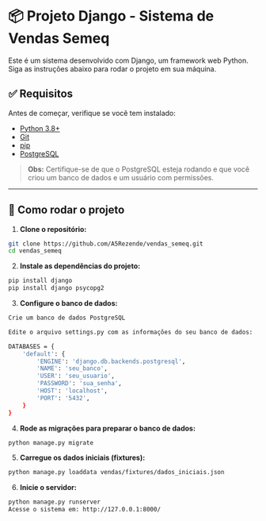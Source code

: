 # 📦 Projeto Django - Sistema de Vendas Semeq

Este é um sistema desenvolvido com Django, um framework web Python. Siga as instruções abaixo para rodar o projeto em sua máquina.

## ✅ Requisitos

Antes de começar, verifique se você tem instalado:

- [Python 3.8+](https://www.python.org/downloads/)
- [Git](https://git-scm.com/)
- [pip](https://pip.pypa.io/en/stable/)
- [PostgreSQL](https://www.postgresql.org/download/)

> **Obs:** Certifique-se de que o PostgreSQL esteja rodando e que você criou um banco de dados e um usuário com permissões.

---

## 🚀 Como rodar o projeto

1. **Clone o repositório:**

```bash
git clone https://github.com/A5Rezende/vendas_semeq.git
cd vendas_semeq
```

2. **Instale as dependências do projeto:**

```bash
pip install django 
pip install django psycopg2
```

3. **Configure o banco de dados:**

```bash
Crie um banco de dados PostgreSQL

Edite o arquivo settings.py com as informações do seu banco de dados:

DATABASES = {
    'default': {
        'ENGINE': 'django.db.backends.postgresql',
        'NAME': 'seu_banco',
        'USER': 'seu_usuario',
        'PASSWORD': 'sua_senha',
        'HOST': 'localhost',
        'PORT': '5432',
    }
}

```

4. **Rode as migrações para preparar o banco de dados:**

```bash
python manage.py migrate
```

5. **Carregue os dados iniciais (fixtures):**

```bash
python manage.py loaddata vendas/fixtures/dados_iniciais.json
```

6. **Inicie o servidor:**

```bash
python manage.py runserver
Acesse o sistema em: http://127.0.0.1:8000/
```
